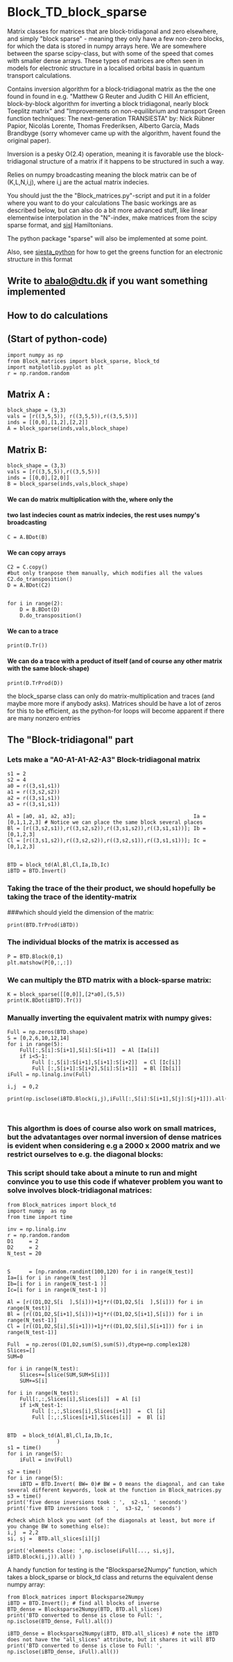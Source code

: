 # Block_TD_block_sparse

Matrix classes for matrices that are block-tridiagonal and zero elsewhere, and simply "block sparse" - meaning they only have a few non-zero blocks, for which the data is stored in numpy arrays here. We are somewhere between the sparse scipy-class, but with some of the speed that comes with smaller dense arrays. These types of matrices are often seen in models for electronic structure in a localised orbital basis in quantum transport calculations.

Contains inversion algorithm for a block-tridiagonal matrix as the the one found in found in e.g. "Matthew G Reuter and Judith C Hill An efficient, 
block-by-block algorithm for inverting a block tridiagonal, nearly block Toeplitz matrix" and "Improvements on non-equilibrium and transport Green function techniques: The next-generation TRANSIESTA" by: Nick Rübner Papior, Nicolás Lorente, Thomas Frederiksen, Alberto García, Mads Brandbyge (sorry whomever came up with the algorithm, havent found the original paper).  

Inversion is a pesky O(2.4) operation, meaning it is favorable use the block-tridiagonal structure of a matrix if it happens to be structured in such a way.

Relies on numpy broadcasting meaning the block matrix can be of (K,L,N,i,j), where i,j are the actual matrix indecies. 

You should just the the "Block_matrices.py"-script and put it in a folder where you want to do your calculations
The basic workings are as described below, but can also do a bit more advanced stuff, like linear elementwise interpolation in the "N"-index, make matrices from the scipy sparse format, and [sisl](http://zerothi.github.io/sisl/docs/latest/index.html) Hamiltonians.

The python package "sparse" will also be implemented at some point. 

Also, see [siesta_python](https://github.com/AleksBL/siesta_python) for how to get the greens function for an electronic structure in this format

## Write to abalo@dtu.dk if you want something implemented

## How to do calculations
## (Start of python-code)
```
import numpy as np
from Block_matrices import block_sparse, block_td
import matplotlib.pyplot as plt
r = np.random.random
```


## Matrix  A : 
```
block_shape = (3,3)
vals = [r((3,5,5)), r((3,5,5)),r((3,5,5))]
inds = [[0,0],[1,2],[2,2]]
A = block_sparse(inds,vals,block_shape)
```

## Matrix B: 
```
block_shape = (3,3)
vals = [r((3,5,5)),r((3,5,5))]
inds = [[0,0],[2,0]]
B = block_sparse(inds,vals,block_shape)
```

#### We can do matrix multiplication with the, where only the 
#### two last indecies count as matrix indecies, the rest uses numpy's broadcasting
```
C = A.BDot(B)
```
#### We can copy arrays
```
C2 = C.copy()
#but only tranpose them manually, which modifies all the values
C2.do_transposition()
D = A.BDot(C2)


for i in range(2):
    D = B.BDot(D)
    D.do_transposition()
```

#### We can to a trace
```
print(D.Tr())
```


#### We can do a trace with a product of itself (and of course any other matrix with the same block-shape)
```
print(D.TrProd(D))
```

the block_sparse class can only do matrix-multiplication and traces (and maybe more more if anybody asks). 
Matrices should be have a lot of zeros for this to be efficient, as the python-for loops will become apparent if there are 
many nonzero entries

## The "Block-tridiagonal" part

### Lets make a "A0-A1-A1-A2-A3" Block-tridiagonal matrix
```
s1 = 2
s2 = 4
a0 = r((3,s1,s1))
a1 = r((3,s2,s2))
a2 = r((3,s1,s1))
a3 = r((3,s1,s1))

Al = [a0, a1, a2, a3];                                      Ia = [0,1,1,2,3] # Notice we can place the same block several places
Bl = [r((3,s2,s1)),r((3,s2,s2)),r((3,s1,s2)),r((3,s1,s1))]; Ib = [0,1,2,3]
Cl = [r((3,s1,s2)),r((3,s2,s2)),r((3,s2,s1)),r((3,s1,s1))]; Ic = [0,1,2,3]


BTD = block_td(Al,Bl,Cl,Ia,Ib,Ic)
iBTD = BTD.Invert()
```


### Taking the trace of the their product, we should hopefully be taking the trace of the identity-matrix
###which should yield the dimension of the matrix: 

```
print(BTD.TrProd(iBTD))
```

### The individual blocks of the matrix is accessed as
```
P = BTD.Block(0,1)
plt.matshow(P[0,:,:])
```

### We can multiply the BTD matrix with a block-sparse matrix: 
```
K = block_sparse([[0,0]],[2*a0],(5,5))
print(K.BDot(iBTD).Tr())
```

### Manually inverting the equivalent matrix with numpy gives:
```
Full = np.zeros(BTD.shape)
S = [0,2,6,10,12,14]
for i in range(5):
    Full[:,S[i]:S[i+1],S[i]:S[i+1]]  = Al [Ia[i]]
    if i<5-1:
        Full [:,S[i]:S[i+1],S[i+1]:S[i+2]]  = Cl [Ic[i]]
        Full [:,S[i+1]:S[i+2],S[i]:S[i+1]]  = Bl [Ib[i]]
iFull = np.linalg.inv(Full)

i,j  = 0,2

print(np.isclose(iBTD.Block(i,j),iFull[:,S[i]:S[i+1],S[j]:S[j+1]]).all())



```
### This algorthm is does of course also work on small matrices, but the advatantages over normal inversion of dense matrices is evident when considering e.g a 2000 x 2000 matrix and we restrict ourselves to e.g. the diagonal blocks:
### This script should take about a minute to run and might convince you to use this code if whatever problem you want to solve involves block-tridiagonal matrices:

```
from Block_matrices import block_td
import numpy  as np
from time import time

inv = np.linalg.inv
r = np.random.random
D1     = 2
D2     = 2
N_test = 20


S      = [np.random.randint(100,120) for i in range(N_test)]
Ia=[i for i in range(N_test   )]
Ib=[i for i in range(N_test-1 )]
Ic=[i for i in range(N_test-1 )]

Al = [r((D1,D2,S[i  ],S[i]))+1j*r((D1,D2,S[i  ],S[i])) for i in range(N_test)]
Bl = [r((D1,D2,S[i+1],S[i]))+1j*r((D1,D2,S[i+1],S[i])) for i in range(N_test-1)]
Cl = [r((D1,D2,S[i],S[i+1]))+1j*r((D1,D2,S[i],S[i+1])) for i in range(N_test-1)]

Full  = np.zeros((D1,D2,sum(S),sum(S)),dtype=np.complex128)
Slices=[]
SUM=0

for i in range(N_test):
    Slices+=[slice(SUM,SUM+S[i])]
    SUM+=S[i]

for i in range(N_test):
    Full[:,:,Slices[i],Slices[i]]  = Al [i]
    if i<N_test-1:
        Full [:,:,Slices[i],Slices[i+1]]  =  Cl [i]
        Full [:,:,Slices[i+1],Slices[i]]  =  Bl [i]
        

BTD  = block_td(Al,Bl,Cl,Ia,Ib,Ic, 
                )
s1 = time()
for i in range(5):
    iFull = inv(Full)

s2 = time()
for i in range(5):
    iBTD = BTD.Invert( BW= 0)# BW = 0 means the diagonal, and can take several different keywords, look at the function in Block_matrices.py
s3 = time()
print('five dense inversions took : ',  s2-s1, ' seconds')
print('five BTD inversions took : ',  s3-s2, ' seconds')

#check which block you want (of the diagonals at least, but more if you change BW to something else):
i,j  = 2,2
si, sj =  BTD.all_slices[i][j]

print('elements close: ',np.isclose(iFull[..., si,sj], iBTD.Block(i,j)).all() )

```
A handy function for testing is the "Blocksparse2Numpy" function, which takes a block_sparse or block_td class and returns the equivalent dense numpy array:

```
from Block_matrices import Blocksparse2Numpy
iBTD = BTD.Invert(); # find all blocks of inverse
BTD_dense = Blocksparse2Numpy(BTD, BTD.all_slices)
print('BTD converted to dense is close to Full: ', np.isclose(BTD_dense, Full).all())

iBTD_dense = Blocksparse2Numpy(iBTD, BTD.all_slices) # note the iBTD does not have the "all_slices" attribute, but it shares it will BTD
print('BTD converted to dense is close to Full: ', np.isclose(iBTD_dense, iFull).all())



